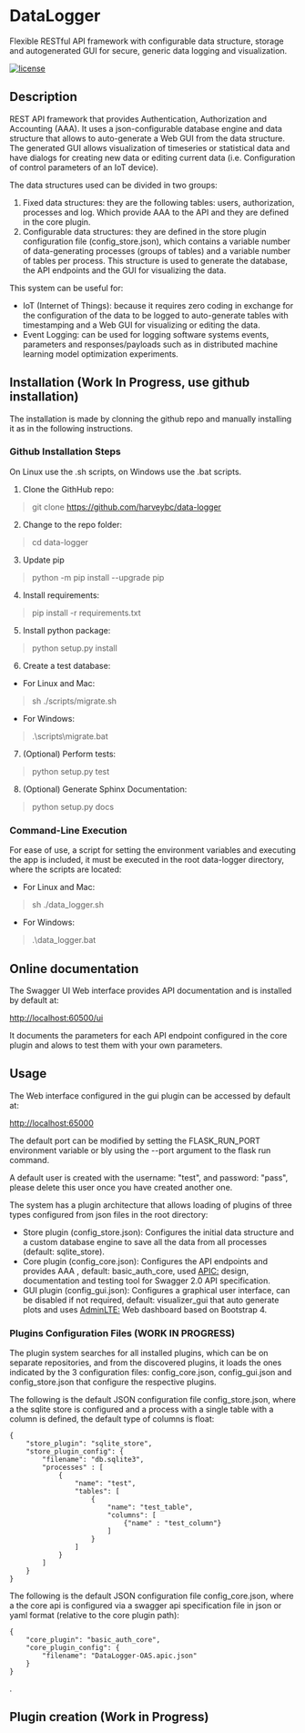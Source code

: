 # DataLogger

Flexible RESTful API framework with configurable data structure, storage and autogenerated GUI for secure, generic data logging and visualization. 

[![license](https://img.shields.io/github/license/mashape/apistatus.svg?maxAge=2592000)](https://github.com/harveybc/data_logger/blob/master/LICENSE)

## Description

REST API framework that provides Authentication, Authorization and Accounting (AAA). It uses a json-configurable database engine and data structure that allows to auto-generate a Web GUI from the data structure. The generated GUI allows visualization of timeseries or statistical data and have dialogs for creating new data or editing current data (i.e. Configuration of control parameters of an IoT device). 

The data structures used can be divided in two groups: 
1.	Fixed data structures: they are the following tables: users, authorization, processes and log. Which provide AAA to the API and they are defined in the core plugin.
2.	Configurable data structures: they are defined in the store plugin configuration file (config_store.json), which contains a variable number of data-generating processes (groups of tables) and a variable number of tables per process. This structure is used to generate the database, the API endpoints and the GUI for visualizing the data. 

This system can be useful for:
- IoT (Internet of Things): because it requires zero coding in exchange for the configuration of the data to be logged to auto-generate tables with timestamping and a Web GUI for visualizing or editing the data.
- Event Logging: can be used for logging software systems events, parameters and responses/payloads such as in distributed machine learning model optimization experiments.

## Installation (Work In Progress, use github installation)

The installation is made by clonning the github repo and manually installing it as in the following instructions.

### Github Installation Steps
On Linux use the .sh scripts, on Windows use the .bat scripts.

1. Clone the GithHub repo:   
> git clone https://github.com/harveybc/data-logger
2. Change to the repo folder:
> cd data-logger
3. Update pip
> python -m pip install --upgrade pip
4. Install requirements:
> pip install -r requirements.txt
5. Install python package:
> python setup.py install
6. Create a test database:

* For Linux and Mac:

> sh ./scripts/migrate.sh

* For Windows:

> .\scripts\migrate.bat

7. (Optional) Perform tests:
> python setup.py test
8. (Optional) Generate Sphinx Documentation:
> python setup.py docs


### Command-Line Execution

For ease of use, a script for setting the environment variables and executing the app is included, it must be executed in the root data-logger directory, where the scripts are located:

* For Linux and Mac:

> sh ./data_logger.sh

* For Windows:

> .\data_logger.bat

## Online documentation 

The Swagger UI Web interface provides API documentation and is installed by default at:

[http://localhost:60500/ui](http://localhost:65000/ui)

It documents the parameters for each API endpoint configured in the core plugin and alows to test them with your own parameters.

## Usage

The Web interface configured in the gui plugin can be accessed by default at:

[http://localhost:65000](http://localhost:65000)

The default port can be modified by setting the FLASK_RUN_PORT environment variable or bly using the --port argument to the flask run command.

A default user is created with the username: "test", and password: "pass", please delete this user once you have created another one.

The system has a plugin architecture that allows loading of plugins of three types configured from json files in the root directory:  
- Store plugin (config_store.json): Configures the initial data structure and a custom database engine to save all the data from all processes (default: sqlite_store).
- Core plugin (config_core.json): Configures the API endpoints and provides AAA , default: basic_auth_core, used [APIC:](https://github.com/bjdash/apic) design, documentation and testing tool for Swagger 2.0 API specification.
- GUI plugin (config_gui.json): Configures a graphical user interface, can be disabled if not required, default: visualizer_gui that auto generate plots and uses [AdminLTE:](https://github.com/ColorlibHQ/AdminLTE) Web dashboard based on Bootstrap 4.

### Plugins Configuration Files (WORK IN PROGRESS)

The plugin system searches for all installed plugins, which can be on separate repositories, and from the discovered plugins, it loads the ones indicated by the 3 configuration files: config_core.json, config_gui.json and config_store.json that configure the respective plugins.

The following is the default JSON configuration file config_store.json, where a the sqlite store is configured and a process with a single table with a column is defined, the default type of columns is float:

```
{
    "store_plugin": "sqlite_store",
    "store_plugin_config": {
        "filename": "db.sqlite3",
        "processes" : [
            {
                "name": "test",
                "tables": [ 	
                    {
                        "name": "test_table",
                        "columns": [
                            {"name" : "test_column"}
                        ]
                    }
                ]
            }
        ]
    }
}
```

The following is the default JSON configuration file config_core.json, where a the core api is configured via a swagger api specification file in json or yaml format (relative to the core plugin path):

```
{
    "core_plugin": "basic_auth_core", 
    "core_plugin_config": {
        "filename": "DataLogger-OAS.apic.json"
    }
}
```  
.

## Plugin creation (Work in Progress)
 




